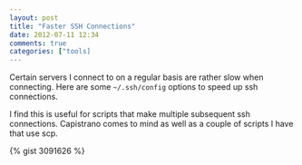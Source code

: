 ```yaml
---
layout: post
title: "Faster SSH Connections"
date: 2012-07-11 12:34
comments: true
categories: ["tools]
---
```


Certain servers I connect to on a regular basis are rather slow when
connecting.  Here are some `~/.ssh/config` options to speed up ssh connections.

I find this is useful for scripts that make multiple subsequent ssh
connections.  Capistrano comes to mind as well as a couple of scripts
I have that use scp.

{% gist 3091626 %}

